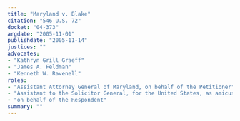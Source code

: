 ```yaml
---
title: "Maryland v. Blake"
citation: "546 U.S. 72"
docket: "04-373"
argdate: "2005-11-01"
publishdate: "2005-11-14"
justices: ""
advocates:
- "Kathryn Grill Graeff"
- "James A. Feldman"
- "Kenneth W. Ravenell"
roles:
- "Assistant Attorney General of Maryland, on behalf of the Petitioner"
- "Assistant to the Solicitor General, for the United States, as amicus curiae, supporting the Petitioner"
- "on behalf of the Respondent"
summary: ""
---
```


